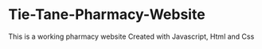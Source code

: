 # Tie-Tane-Pharmacy-Website
This is a working pharmacy website Created with Javascript, Html and Css

